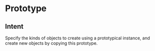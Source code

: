 # Prototype

## Intent

Specify the kinds of objects to create using a
prototypical instance, and create new objects by
copying this prototype.